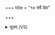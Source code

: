 +++
title = "१४ सर्वे देवा"

+++
<details><summary>मूलम् (VS)</summary>

सर्वे॑ दे॒वा अ॒त्याय॑न्ति॒ ये अ॒श्नन्ति॒ वष॑ट्कृतम्। इ॒मां जु॑षध्व॒माहु॑तिमि॒तो ज॑यत॒ मामुतः॑ ॥
</details>